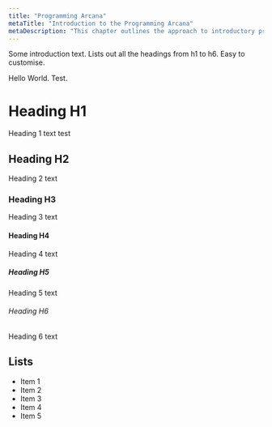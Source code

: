 ```yaml
---
title: "Programming Arcana"
metaTitle: "Introduction to the Programming Arcana"
metaDescription: "This chapter outlines the approach to introductory programming covered in the programming arcana text."
---
```


Some introduction text. Lists out all the headings from h1 to h6. Easy to customise.

Hello World. Test.

# Heading H1

Heading 1 text test

## Heading H2

Heading 2 text

### Heading H3

Heading 3 text

#### Heading H4

Heading 4 text

##### Heading H5

Heading 5 text

###### Heading H6

Heading 6 text

## Lists

- Item 1
- Item 2
- Item 3
- Item 4
- Item 5

